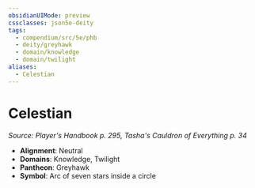 ```yaml
---
obsidianUIMode: preview
cssclasses: json5e-deity
tags:
  - compendium/src/5e/phb
  - deity/greyhawk
  - domain/knowledge
  - domain/twilight
aliases:
  - Celestian
---
```

# Celestian
*Source: Player's Handbook p. 295, Tasha's Cauldron of Everything p. 34* 

- **Alignment**: Neutral
- **Domains**: Knowledge, Twilight
- **Pantheon**: Greyhawk
- **Symbol**: Arc of seven stars inside a circle
